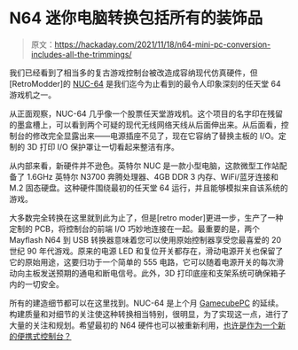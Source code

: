 # N64 迷你电脑转换包括所有的装饰品

> 原文：<https://hackaday.com/2021/11/18/n64-mini-pc-conversion-includes-all-the-trimmings/>

我们已经看到了相当多的复古游戏控制台被改造成容纳现代仿真硬件，但[RetroModder]的 [NUC-64](https://hackaday.io/project/182094-nuc-64/) 是我们迄今为止看到的最令人印象深刻的任天堂 64 游戏机之一。

从正面观察，NUC-64 几乎像一个股票任天堂游戏机。这个项目的名字印在残留的墨盒槽上，可以看到两个可疑的现代无线网络天线从后面伸出来。从后面看，控制台的修改完全显露出来——电源插座不见了，现在它容纳了替换主板的 I/O。定制的 3D 打印 I/O 保护罩让一切看起来整洁有序。

从内部来看，新硬件并不逊色。英特尔 NUC 是一款小型电脑，这款微型工作站配备了 1.6GHz 英特尔 N3700 奔腾处理器、4GB DDR 3 内存、WiFi/蓝牙连接和 M.2 固态硬盘。这种硬件围绕最初的任天堂 64 运行，并且能够模拟来自该系统的游戏。

大多数完全转换在这里就到此为止了，但是[retro moder]更进一步，生产了一种定制的 PCB，将控制台的前端 I/O 巧妙地连接在一起。最重要的是，两个 Mayflash N64 到 USB 转换器意味着您可以使用原始控制器享受您最喜爱的 20 世纪 90 年代游戏。原来的电源 LED 和复位开关都存在，滑动电源开关也保留了它的原始用途，这要归功于一个简单的 555 电路，它可以随着电源开关的每次滑动向主板发送预期的通电和断电信号。此外，3D 打印底座和支架系统可确保箱子内的一切安全。

所有的建造细节都可以在这里找到。NUC-64 是上个月 [GamecubePC](https://hackaday.com/2021/10/28/gamecubepc-packs-plenty-of-punch-into-gamecube-plastics/) 的延续。构建质量和对细节的关注使这种转换相当特别，很明显，为了实现这一点，进行了大量的关注和规划。希望最初的 N64 硬件也可以被重新利用，[也许是作为一个新的便携式控制台？](https://hackaday.com/2020/12/25/is-this-the-worlds-smallest-nintendo-64/)